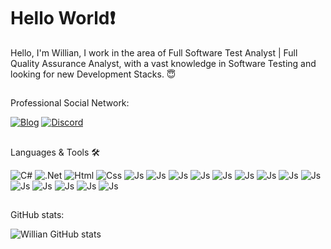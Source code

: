### <h1> Hello World❗</h1>

Hello, I'm Willian, I work in the area of
Full Software Test Analyst | Full Quality Assurance Analyst, with a vast knowledge in Software Testing and looking for new Development Stacks. 😇
<span><h2></h2></span>
Professional Social Network:

[![Blog](https://img.shields.io/badge/LinkedIn-0077B5?style=for-the-badge&logo=linkedin&logoColor=white)](https://www.linkedin.com/in/william-coutinho-lima-6b990a51/)
[![Discord](https://img.shields.io/badge/Discord-7289DA?style=for-the-badge&logo=discord&logoColor=white)](https://discord.com/channels/Willian%20Coutinho%20Lima#3938)
<span><h2></h2></span>

Languages & Tools 🛠

![C#](https://img.shields.io/badge/C%23-239120?style=for-the-badge&logo=c-sharp&logoColor=white)
![.Net](https://img.shields.io/badge/.NET-5C2D91?style=for-the-badge&logo=.net&logoColor=white)
![Html](https://img.shields.io/badge/HTML5-E34F26?style=for-the-badge&logo=html5&logoColor=white)
![Css](https://img.shields.io/badge/CSS3-1572B6?style=for-the-badge&logo=css3&logoColor=white)
![Js](https://img.shields.io/badge/JavaScript-F7DF1E?style=for-the-badge&logo=javascript&logoColor=black)
![Js](https://img.shields.io/badge/Ruby-CC342D?style=for-the-badge&logo=ruby&logoColor=white)
![Js](https://img.shields.io/badge/Bootstrap-563D7C?style=for-the-badge&logo=bootstrap&logoColor=white)
![Js](https://img.shields.io/badge/jQuery-0769AD?style=for-the-badge&logo=jquery&logoColor=white)
![Js](https://img.shields.io/badge/Microsoft_Azure-0089D6?style=for-the-badge&logo=microsoft-azure&logoColor=white)
![Js](https://img.shields.io/badge/Azure_DevOps-0078D7?style=for-the-badge&logo=azure-devops&logoColor=white)
![Js](https://img.shields.io/badge/Oracle-F80000?style=for-the-badge&logo=Oracle&logoColor=white)
![Js](https://img.shields.io/badge/PostgreSQL-316192?style=for-the-badge&logo=postgresql&logoColor=white)
![Js](https://img.shields.io/badge/MongoDB-4EA94B?style=for-the-badge&logo=mongodb&logoColor=white)
![Js](https://img.shields.io/badge/Microsoft_SQL_Server-CC2927?style=for-the-badge&logo=microsoft-sql-server&logoColor=white)
![Js](https://img.shields.io/badge/rabbitmq-%23FF6600.svg?&style=for-the-badge&logo=rabbitmq&logoColor=white)
![Js](https://img.shields.io/badge/Jira-0052CC?style=for-the-badge&logo=Jira&logoColor=white)
![Js](https://img.shields.io/badge/Trello-0052CC?style=for-the-badge&logo=trello&logoColor=white)
![Js](https://img.shields.io/badge/GIT-E44C30?style=for-the-badge&logo=git&logoColor=white)

<span><h2></h2></span>

GitHub stats:

![Willian GitHub stats](https://github-readme-stats.vercel.app/api?username=williamcouti&show_icons=true&theme=radical)
